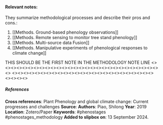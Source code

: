 #### **Relevant notes**:
They summarize methodological processes and describe their pros and cons.:
1. [[Methods. Ground-based phenology observations]]
2. [[Methods. Remote sensing to monitor tree stand phenology]]
3. [[Methods. Multi-source data Fusion]]
4. [[Methods. Manipulative experiments of phenological responses to climate change]]


THIS SHOULD BE THE FIRST NOTE IN THE METHODOLOGY NOTE LINE
<><><><><><><><><><><><><><><><><><><><><><><><><><><><><>
<><><><><><><><><><><><><><><><><><><><><><><><><><><><><>
##### References
**Cross references**: Plant Phenology and global climate change: Current progresses and challenges
**Source**: 
**Authors**: Piao, Shilong
**Year**: 2019
**Location**: Zotero/Paper
**Keywords**: #phenostages #phenostages_methodology 
**Added to slipbox on**: 13 September 2024. 

